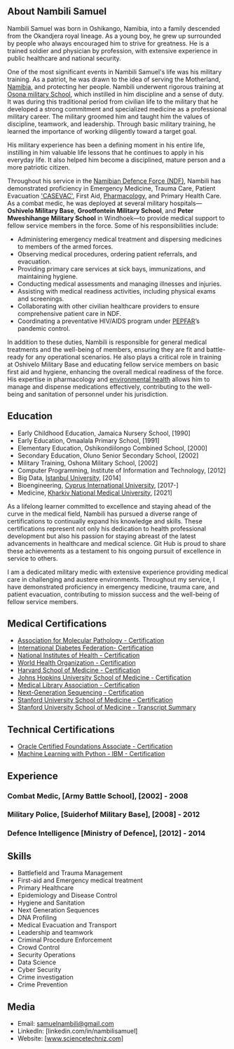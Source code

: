## About Nambili Samuel
Nambili Samuel was born in Oshikango, Namibia, into a family descended from the Okandjera royal lineage. As a young boy, he grew up surrounded by people who always encouraged him to strive for greatness. He is a trained soldier and physician by profession, with extensive experience in public healthcare and national security. 

One of the most significant events in Nambili Samuel's life was his military training. As a patriot, he was drawn to the idea of serving the Motherland, [Namibia](https://en.wikipedia.org/wiki/Namibia), and protecting her people. Nambili underwent rigorous training at [Osona military School](https://www.google.com/search?q=at+Osona+military+School&oq=at+Osona+military+School&gs_lcrp=EgZjaHJvbWUyBggAEEUYOdIBCTE0MDE1ajBqN6gCALACAA&sourceid=chrome&ie=UTF-8), which instilled in him discipline and a sense of duty. It was during this traditional period from civilian life to the military that he developed a strong commitment and specialized medicine as a professional military career. The military groomed him and taught him the values of discipline, teamwork, and leadership. Through basic military training, he learned the importance of working diligently toward a target goal.

His military experience has been a defining moment in his entire life, instilling in him valuable life lessons that he continues to apply in his everyday life. It also helped him become a disciplined, mature person and a more patriotic citizen.

Throughout his service in the [Namibian Defence Force (NDF)](https://modva.gov.na), Nambili has demonstrated proficiency in Emergency Medicine, Trauma Care, Patient Evacuation ['CASEVAC'](https://en.wikipedia.org/wiki/Casualty_evacuation), First Aid, [Pharmacology](https://www.ualberta.ca/pharmacology/about/what-is-pharmacology.html), and Primary Health Care. As a combat medic, he was deployed at several military hospitals—**Oshivelo Military Base**, **Grootfontein Military School**, and **Peter Mweshihange Military School** in Windhoek—to provide medical support to fellow service members in the force. Some of his responsibilities include:

- Administering emergency medical treatment and dispersing medicines to members of the armed forces.
- Observing medical procedures, ordering patient referrals, and evacuation.
- Providing primary care services at sick bays, immunizations, and maintaining hygiene.
- Conducting medical assessments and managing illnesses and injuries.
- Assisting with medical readiness activities, including physical exams and screenings.
- Collaborating with other civilian healthcare providers to ensure comprehensive patient care in NDF.
- Coordinating a preventative HIV/AIDS program under [PEPFAR](https://na.usembassy.gov/our-relationship/pepfar/)’s pandemic control.

In addition to these duties, Nambili is responsible for general medical treatments and the well-being of members, ensuring they are fit and battle-ready for any operational scenarios. He also plays a critical role in training at Oshivelo Military Base and educating fellow service members on basic first aid and hygiene, enhancing the overall medical readiness of the force. His expertise in pharmacology and [environmental health](https://www.ehinz.ac.nz/indicators/overview/what-is-environmental-health/) allows him to manage and dispense medications effectively, contributing to the well-being and sanitation of personnel under his jurisdiction.
## Education

- Early Childhood Education, Jamaica Nursery School, [1990]
- Early Education, Omaalala Primary School, [1991]
- Elementary Education, Oshikondiilongo Combined School, [2000]
- Secondary Education, Oluno Senior Secondary School, [2002]
- Military Training, Oshona Military School, [2002]
- Computer Programming, Institute of Information and Technology, [2012]
- Big Data, [Istanbul University](https://www.istanbul.edu.tr/en/), [2014]
- Bioengineering, [Cyprus International University](https://www.ciu.edu.tr/en), [2017-]
- Medicine, [Kharkiv National Medical University](https://knmu.edu.ua/en/), [2021]

As a lifelong learner committed to excellence and staying ahead of the curve in the medical field, Nambili has pursued a diverse range of certifications to continually expand his knowledge and skills. These certifications represent not only his dedication to health professional development but also his passion for staying abreast of the latest advancements in healthcare and medical science. Git Hub is proud to share these achievements as a testament to his ongoing pursuit of excellence in service to others.

I am a dedicated military medic with extensive experience providing medical care in challenging and austere environments. Throughout my service, I have demonstrated proficiency in emergency medicine, trauma care, and patient evacuation, contributing to mission success and the well-being of fellow service members.

## Medical Certifications

- [Association for Molecular Pathology - Certification](https://github.com/nambilisamuel/Certifications/blob/main/Association%20for%20Molecular%20Pathology.pdf)
- [International Diabetes Federation- Certification](https://github.com/nambilisamuel/Certifications/blob/main/Biosimilar%20Insulin.pdf)
- [National Institutes of Health - Certification](https://github.com/nambilisamuel/Certifications/blob/main/Clinical%20Pharmacology.pdf)
- [World Health Organization - Certification](https://github.com/nambilisamuel/Certifications/blob/main/Epidemiology%20-%20WHO.pdf)
- [Harvard School of Medicine - Certification](https://github.com/nambilisamuel/Certifications/blob/main/Havard%20School%20of%20Medicine.pdf)
- [Johns Hopkins University School of Medicine - Certification](https://github.com/nambilisamuel/Certifications/blob/main/Immuno-engineering.pdf)
- [Medical Library Association - Certification](https://github.com/nambilisamuel/Certifications/blob/main/Medical%20Library%20Association.pdf)
- [Next-Generation Sequencing - Certification](https://github.com/nambilisamuel/Certifications/blob/main/Next-Generation%20Sequencing.pdf)
- [Stanford University School of Medicine - Certification](https://github.com/nambilisamuel/Certifications/blob/main/HealthPro%20Advantage.pdf)
- [Stanford University School of Medicine - Transcript Summary](https://github.com/nambilisamuel/Certifications/blob/main/Stanford%20University%20School%20of%20Medicine%20Transcript%20Credit%20Summary.pdf)

## Technical Certifications
- [Oracle Certified Foundations Associate - Certification](github.com/Nambili-Samuel/Certifications/blob/main/Oracle%20Certification.pdf)
- [Machine Learning with Python - IBM - Certification](github.com/Nambili-Samuel/Certifications/blob/main/Oracle%20Certification.pdf)
   
## Experience

### Combat Medic, [Army Battle School], [2002] - 2008
### Military Police, [Suiderhof Military Base], [2008] - 2012
### Defence Intelligence [Ministry of Defence], [2012] - 2014

## Skills

- Battlefield and Trauma Management
- First-aid and Emergency medical treatment
- Primary Healthcare
- Epidemiology and Disease Control
- Hygiene and Sanitation
- Next Generation Sequences
- DNA Profiling
- Medical Evacuation and Transport
- Leadership and teamwork
- Criminal Procedure Enforcement
- Crowd Control
- Security Operations
- Data Science
- Cyber Security
- Crime investigation
- Crime Prevention


## Media

- Email: samuelnambili@gmail.com
- LinkedIn: [linkedin.com/in/nambilisamuel]
- Website: [www.sciencetechniz.com]

